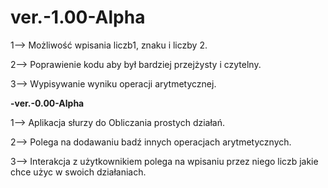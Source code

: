 # ver.-1.00-Alpha
1--> Możliwość wpisania liczb1, znaku i liczby 2.

2--> Poprawienie kodu aby był bardziej przejżysty i czytelny.

3--> Wypisywanie wyniku operacji arytmetycznej.

**-ver.-0.00-Alpha**

1--> Aplikacja słurzy do Obliczania prostych działań.

2--> Polega na dodawaniu badź innych operacjach arytmetycznych.

3--> Interakcja z użytkownikiem polega na wpisaniu przez niego liczb jakie chce użyc w swoich działaniach.
